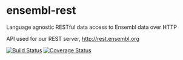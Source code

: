 ensembl-rest
============

Language agnostic RESTful data access to Ensembl data over HTTP

API used for our REST server, http://rest.ensembl.org



[![Build Status](https://travis-ci.org/Ensembl/ensembl-rest.png)][travis]
[![Coverage Status](https://coveralls.io/repos/github/Ensembl/ensembl-rest/badge.svg?branch=master)][coveralls]

[travis]: https://travis-ci.org/Ensembl/ensembl-rest
[coveralls]: https://coveralls.io/github/Ensembl/ensembl-rest?branch=master
